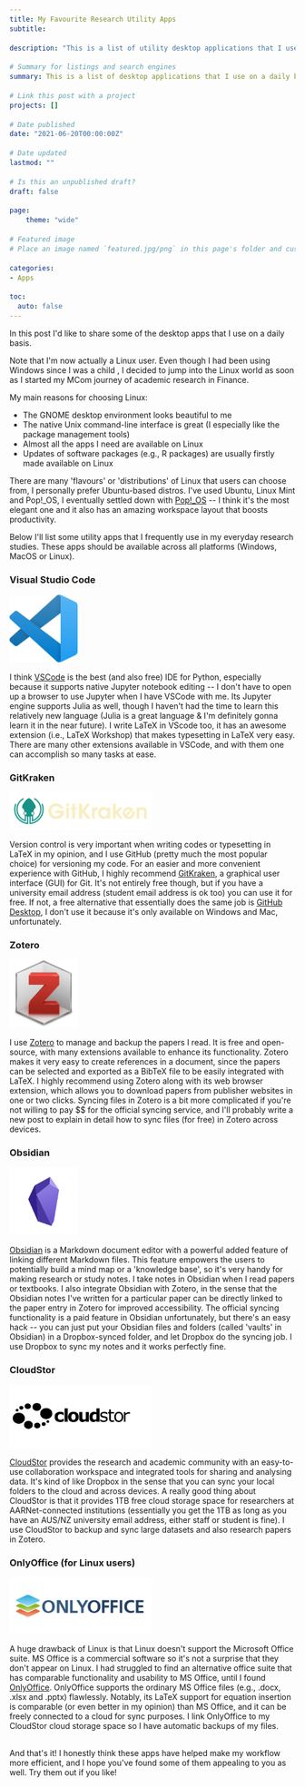 ```yaml
---
title: My Favourite Research Utility Apps
subtitle:

description: "This is a list of utility desktop applications that I use on a daily basis for my research studies."

# Summary for listings and search engines
summary: This is a list of desktop applications that I use on a daily basis (note that I use the Pop!_OS Linux operating system).

# Link this post with a project
projects: []

# Date published
date: "2021-06-20T00:00:00Z"

# Date updated
lastmod: ""

# Is this an unpublished draft?
draft: false

page:
    theme: "wide"
    
# Featured image
# Place an image named `featured.jpg/png` in this page's folder and customize its options here.

categories:
- Apps

toc:
  auto: false
---
```


In this post I'd like to share some of the desktop apps that I use on a daily basis. 

Note that I'm now actually a Linux user. Even though I had been using Windows
since I was a child , I decided to jump into the Linux world as soon as I started my MCom journey of academic research in Finance.

My main reasons for choosing Linux:
* The GNOME desktop environment looks beautiful to me
* The native Unix command-line interface is great (I especially like the package management tools)
* Almost all the apps I need are available on Linux
* Updates of software packages (e.g., R packages) are usually firstly made available on Linux

There are many 'flavours' or 'distributions' of Linux that users can choose from, I personally prefer
Ubuntu-based distros. I've used Ubuntu, Linux Mint and Pop!_OS, I eventually settled down with [Pop!_OS](https://pop.system76.com/) -- I think it's the most elegant one and it also has an amazing workspace layout that boosts productivity.

Below I'll list some utility apps that 
I frequently use in my everyday research studies. These apps should be available across all platforms (Windows, MacOS or Linux).

### Visual Studio Code
<img src="vscode.png" width="120"/>

I think [VSCode](https://code.visualstudio.com/) is the best (and also free) IDE for Python, especially because it supports native Jupyter notebook editing -- I don't have to open up a browser to use
Jupyter when I have VSCode with me. Its Jupyter engine supports Julia as well, though I haven't had the time to learn this relatively new language (Julia is a great language & I'm definitely gonna learn it in the near future). I write LaTeX in VScode too, it has an awesome extension (i.e., LaTeX Workshop) that makes typesetting in LaTeX very easy. There are many other extensions available in VSCode, and with them one can accomplish so many tasks at ease.

### GitKraken
<img src="gitkraken.png" width="250"/>

Version control is very important when writing codes or typesetting in LaTeX in my opinion, and I use GitHub (pretty much the most popular choice) for versioning my code. For an easier and more convenient experience with GitHub, I highly recommend [GitKraken](https://www.gitkraken.com/), a graphical user interface (GUI) for Git. It's not entirely free though, but if you have a university email address (student email address is ok too) you can use it for free. If not, a free alternative that essentially does the same job is [GitHub Desktop](https://desktop.github.com/), I don't use it because it's only available on Windows and Mac, unfortunately.  

### Zotero
<img src="zotero.png" width="120"/>

I use [Zotero](https://www.zotero.org/) to manage and backup the papers I read. It is free and open-source, with many extensions available to enhance its functionality. Zotero makes it very easy to create references in a document, since the papers can be selected and exported as a BibTeX file to be easily integrated with LaTeX. I highly recommend using Zotero along with its web browser extension, which allows you to download papers from publisher websites in one or two clicks. Syncing files in Zotero is a bit more complicated if you're not willing to pay \$\$ for the official syncing service, and I'll probably write a new post to explain in detail how to sync files (for free) in Zotero across devices.

<!--TODO: Zotero Post-->

### Obsidian 
<img src="obsidian.png" width="120"/>

[Obsidian](https://obsidian.md/) is a Markdown document editor with a powerful added feature of linking different Markdown files. This feature empowers the users to potentially build a mind map or a 'knowledge base', so it's very handy for making research or study notes. I take notes in Obsidian when I read papers or textbooks. I also integrate Obsidian with Zotero, in the sense that the Obsidian notes I've written for a particular paper can be directly linked to the paper entry in Zotero for improved accessibility. The official syncing functionality is a paid feature in Obsidian unfortunately, but there's an easy hack -- you can just put your Obsidian files and folders (called 'vaults' in Obsidian) in a Dropbox-synced folder, and let Dropbox do the syncing job. I use Dropbox to sync my notes and it works perfectly fine.

### CloudStor
<img src="cloudstor.png" width="250"/>

[CloudStor](https://www.aarnet.edu.au/network-and-services/cloud-services/cloudstor) provides the research and academic community with an easy-to-use collaboration workspace and integrated tools for sharing and analysing data. It's kind of like Dropbox in the sense that you can sync your local folders to the cloud and across devices. A really good thing about CloudStor is that it provides 1TB free cloud storage space for researchers at AARNet-connected institutions (essentially you get the 1TB as long as you have an AUS/NZ university email address, either staff or student is fine). I use CloudStor to backup and sync large datasets and also research papers in Zotero. 

### OnlyOffice (for Linux users)
<img src="onlyoffice.png" width="250"/>

A huge drawback of Linux is that Linux doesn't support the Microsoft Office suite. MS Office is a commercial software so it's not a surprise that they don't appear on Linux. I had struggled to find an alternative office suite that has comparable functionality and usability to MS Office, until I found [OnlyOffice](https://www.onlyoffice.com/). OnlyOffice supports the ordinary MS Office files (e.g., .docx, .xlsx and .pptx) flawlessly. Notably, its LaTeX support for equation insertion is comparable (or even better in my opinion) than MS Office, and it can be freely connected to a cloud for sync purposes. I link OnlyOffice to my CloudStor cloud storage space so I have automatic backups of my files. 

<br/>
And that's it! I honestly think these apps have helped make my workflow more efficient, and I hope you've found some of them appealing to you as well. Try them out if you like! 
